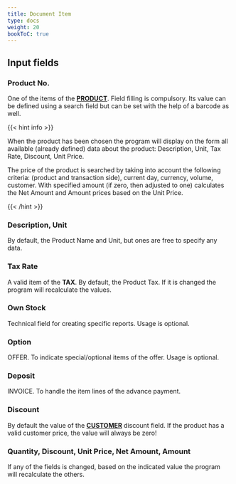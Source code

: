 ```yaml
---
title: Document Item
type: docs
weight: 20
bookToC: true
---
```


## Input fields

### Product No.
One of the items of the [**PRODUCT**](/docs/client/resources/product#product-no.). Field filling is compulsory. Its value can be defined using a search field but can be set with the help of a barcode as well.

{{< hint info >}}

When the product has been chosen the program will display on the form all available (already defined) data about the product: Description, Unit, Tax Rate, Discount, Unit Price.

The price of the product is searched by taking into account the following criteria: (product and transaction side), current day, currency, volume, customer. With specified amount (if zero, then adjusted to one) calculates the Net Amount and Amount prices based on the Unit Price.

{{< /hint >}}

### Description, Unit
By default, the Product Name and Unit, but ones are free to specify any data.

### Tax Rate
A valid item of the **TAX**. By default, the Product Tax. If it is changed the program will recalculate the values.

### Own Stock
Technical field for creating specific reports. Usage is optional. 

### Option
OFFER. To indicate special/optional items of the offer. Usage is optional. 

### Deposit
INVOICE. To handle the item lines of the advance payment. 

### Discount
By default the value of the [**CUSTOMER**](/docs/client/resources/customer#discount) discount field. If the product has a valid customer price, the value will always be zero! 

### Quantity, Discount, Unit Price, Net Amount, Amount
If any of the fields is changed, based on the indicated value the program will recalculate the others. 